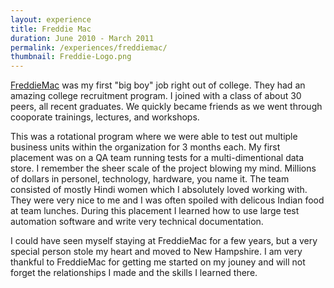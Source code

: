 ```yaml
---
layout: experience
title: Freddie Mac
duration: June 2010 - March 2011
permalink: /experiences/freddiemac/
thumbnail: Freddie-Logo.png
---
```


[FreddieMac](http://www.freddiemac.com/) was my first "big boy" job right out of college. They had an amazing college recruitment program. I joined with a class of about 30 peers, all recent graduates. We quickly became friends as we went through cooporate trainings, lectures, and workshops. 

This was a rotational program where we were able to test out multiple business units within the organization for 3 months each. My first placement was on a QA team running tests for a multi-dimentional data store. I remember the sheer scale of the project blowing my mind. Millions of dollars in personel, technology, hardware, you name it. The team consisted of mostly Hindi women which I absolutely loved working with. They were very nice to me and I was often spoiled with delicous Indian food at team lunches. During this placement I learned how to use large test automation software and write very technical documentation.

I could have seen myself staying at FreddieMac for a few years, but a very special person stole my heart and moved to New Hampshire. I am very thankful to FreddieMac for getting me started on my jouney and will not forget the relationships I made and the skills I learned there.